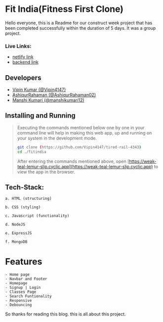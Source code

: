
# Fit India(Fitness First Clone)

Hello everyone, this is a Readme for our construct week project that has been completed successfully within the duration of 5 days. It was a group project.

### Live Links: 
- [netlify link](https://helpful-llama-52acc9.netlify.app/)
- [backend link](https://weak-teal-lemur-slip.cyclic.app)


## Developers



- [Vipin Kumar (@Vipin4147)](https://github.com/Vipin4147)
- [AshiqurRahaman (@AshiqurRahaman02)](https://github.com/AshiqurRahaman02)
- [Manshi Kumari (@manshikumari12)](https://github.com/manshikumari12)


## Installing and Running
> Executing the commands mentioned below one by one in your command line will help in making this web app, up and running on your system in the development mode.
> 
> ```bash
> git clone (https://github.com/Vipin4147/tired-rail-4343)
> cd ./fitindia
> ```
> After entering the commands mentioned above, open [https://weak-teal-lemur-slip.cyclic.app](https://weak-teal-lemur-slip.cyclic.app) to view the app in the browser.

## Tech-Stack:

    a. HTML (structuring)

    b. CSS (styling)

    c. Javascript (functionality)
    
    d. NodeJS

    e. ExpressJS

    f. MongoDB

# Features

    - Home page
    - Navbar and Footer
    - Homepage
    - Signup | Login
    - Classes Page
    - Search Funtionality
    - Responsive
    - Debouncing
    

So thanks for reading this blog. this is all about this project.

